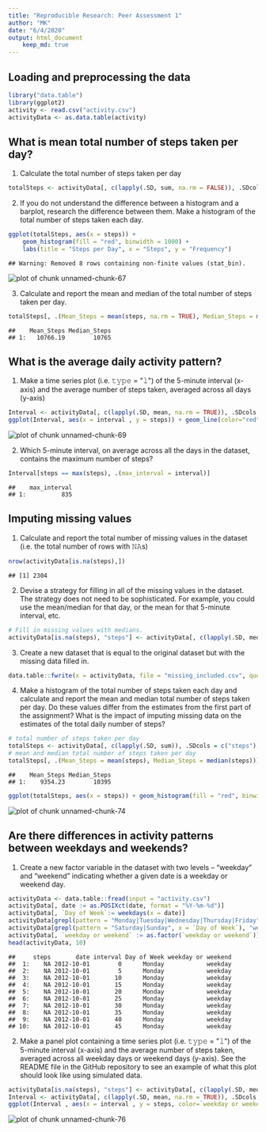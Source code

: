 ```yaml
---
title: "Reproducible Research: Peer Assessment 1"
author: "MK"
date: "6/4/2020"
output: html_document
    keep_md: true 
---
```




## Loading and preprocessing the data


```r
library("data.table")
library(ggplot2)
activity <- read.csv("activity.csv")
activityData <- as.data.table(activity)
```


## What is mean total number of steps taken per day?

1. Calculate the total number of steps taken per day


```r
totalSteps <- activityData[, c(lapply(.SD, sum, na.rm = FALSE)), .SDcols = c("steps"), by = .(date)] 
```

2. If you do not understand the difference between a histogram and a barplot, research the difference between them. Make a histogram of the total number of steps taken each day. 


```r
ggplot(totalSteps, aes(x = steps)) +
    geom_histogram(fill = "red", binwidth = 1000) +
    labs(title = "Steps per Day", x = "Steps", y = "Frequency")
```

```
## Warning: Removed 8 rows containing non-finite values (stat_bin).
```

![plot of chunk unnamed-chunk-67](figure/unnamed-chunk-67-1.png)

3. Calculate and report the mean and median of the total number of steps taken per day.  


```r
totalSteps[, .(Mean_Steps = mean(steps, na.rm = TRUE), Median_Steps = median(steps, na.rm = TRUE))]
```

```
##    Mean_Steps Median_Steps
## 1:   10766.19        10765
```


## What is the average daily activity pattern?

1. Make a time series plot (i.e. 𝚝𝚢𝚙𝚎 = "𝚕") of the 5-minute interval (x-axis) and the average number of steps taken, averaged across all days (y-axis)


```r
Interval <- activityData[, c(lapply(.SD, mean, na.rm = TRUE)), .SDcols = c("steps"), by = .(interval)] 
ggplot(Interval, aes(x = interval , y = steps)) + geom_line(color="red", size=1) + labs(title = "Average Daily Steps", x = "Interval", y = "Avg. Steps per Day")
```

![plot of chunk unnamed-chunk-69](figure/unnamed-chunk-69-1.png)

2. Which 5-minute interval, on average across all the days in the dataset, contains the maximum number of steps?


```r
Interval[steps == max(steps), .(max_interval = interval)]
```

```
##    max_interval
## 1:          835
```

## Imputing missing values

1. Calculate and report the total number of missing values in the dataset (i.e. the total number of rows with 𝙽𝙰s)


```r
nrow(activityData[is.na(steps),])
```

```
## [1] 2304
```

2. Devise a strategy for filling in all of the missing values in the dataset. The strategy does not need to be sophisticated. For example, you could use the mean/median for that day, or the mean for that 5-minute interval, etc.


```r
# Fill in missing values with medians. 
activityData[is.na(steps), "steps"] <- activityData[, c(lapply(.SD, median, na.rm = TRUE)), .SDcols = c("steps")]
```

3. Create a new dataset that is equal to the original dataset but with the missing data filled in.


```r
data.table::fwrite(x = activityData, file = "missing_included.csv", quote = FALSE)
```

4. Make a histogram of the total number of steps taken each day and calculate and report the mean and median total number of steps taken per day. Do these values differ from the estimates from the first part of the assignment? What is the impact of imputing missing data on the estimates of the total daily number of steps?


```r
# total number of steps taken per day
totalSteps <- activityData[, c(lapply(.SD, sum)), .SDcols = c("steps"), by = .(date)] 
# mean and median total number of steps taken per day
totalSteps[, .(Mean_Steps = mean(steps), Median_Steps = median(steps))]
```

```
##    Mean_Steps Median_Steps
## 1:    9354.23        10395
```

```r
ggplot(totalSteps, aes(x = steps)) + geom_histogram(fill = "red", binwidth = 1000) + labs(title = "Daily Steps", x = "Steps", y = "Frequency")
```

![plot of chunk unnamed-chunk-74](figure/unnamed-chunk-74-1.png)







## Are there differences in activity patterns between weekdays and weekends?

1. Create a new factor variable in the dataset with two levels – “weekday” and “weekend” indicating whether a given date is a weekday or weekend day.


```r
activityData <- data.table::fread(input = "activity.csv")
activityData[, date := as.POSIXct(date, format = "%Y-%m-%d")]
activityData[, `Day of Week`:= weekdays(x = date)]
activityData[grepl(pattern = "Monday|Tuesday|Wednesday|Thursday|Friday", x = `Day of Week`), "weekday or weekend"] <- "weekday"
activityData[grepl(pattern = "Saturday|Sunday", x = `Day of Week`), "weekday or weekend"] <- "weekend"
activityData[, `weekday or weekend` := as.factor(`weekday or weekend`)]
head(activityData, 10)
```

```
##     steps       date interval Day of Week weekday or weekend
##  1:    NA 2012-10-01        0      Monday            weekday
##  2:    NA 2012-10-01        5      Monday            weekday
##  3:    NA 2012-10-01       10      Monday            weekday
##  4:    NA 2012-10-01       15      Monday            weekday
##  5:    NA 2012-10-01       20      Monday            weekday
##  6:    NA 2012-10-01       25      Monday            weekday
##  7:    NA 2012-10-01       30      Monday            weekday
##  8:    NA 2012-10-01       35      Monday            weekday
##  9:    NA 2012-10-01       40      Monday            weekday
## 10:    NA 2012-10-01       45      Monday            weekday
```

2. Make a panel plot containing a time series plot (i.e. 𝚝𝚢𝚙𝚎 = "𝚕") of the 5-minute interval (x-axis) and the average number of steps taken, averaged across all weekday days or weekend days (y-axis). See the README file in the GitHub repository to see an example of what this plot should look like using simulated data.


```r
activityData[is.na(steps), "steps"] <- activityData[, c(lapply(.SD, median, na.rm = TRUE)), .SDcols = c("steps")]
Interval <- activityData[, c(lapply(.SD, mean, na.rm = TRUE)), .SDcols = c("steps"), by = .(interval, `weekday or weekend`)] 
ggplot(Interval , aes(x = interval , y = steps, color=`weekday or weekend`)) + geom_line() + labs(title = "Average Daily Steps by Weektype", x = "Interval", y = "No. of Steps") + facet_wrap(~`weekday or weekend` , ncol = 1, nrow=2)
```

![plot of chunk unnamed-chunk-76](figure/unnamed-chunk-76-1.png)

